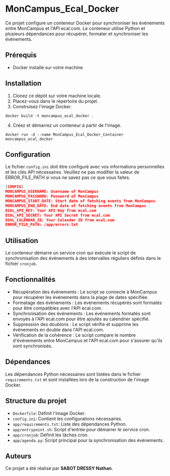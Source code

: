# MonCampus_Ecal_Docker

Ce projet configure un conteneur Docker pour synchroniser les événements entre MonCampus et l'API ecal.com. Le conteneur utilise Python et plusieurs dépendances pour récupérer, formater et synchroniser les événements.

## Prérequis

- Docker installé sur votre machine

## Installation

1. Clonez ce dépôt sur votre machine locale.
2. Placez-vous dans le répertoire du projet.
3. Construisez l'image Docker.
```
docker build -t moncampus_ecal_docker .
```
4. Créez et démarrez un conteneur à partir de l'image.
```
docker run -d --name MonCampus_Ecal_Docker_Container moncampus_ecal_docker
```
## Configuration

Le fichier `config.ini` doit être configuré avec vos informations personnelles et les clés API nécessaires. Veuillez ne pas modifier la valeur de ERROR_FILE_PATH si vous ne savez pas ce que vous faites.

```json
[CONFIG]
MONCAMPUS_USERNAME: Username of MonCampus
MONCAMPUS_PASSWORD: Password of MonCampus
MONCAMPUS_START_DATE: Start date of fetching events from MonCampus
MONCAMPUS_END_DATE: End date of fetching events from MonCampus
ECAL_API_KEY: Your API Key from ecal.com
ECAL_API_SECRET: Your API Secret from ecal.com
ECAL_CALENDAR_ID: Your Calendar ID from ecal.com
ERROR_FILE_PATH: /app/errors.txt
```

## Utilisation

Le conteneur démarre un service cron qui exécute le script de synchronisation des événements à des intervalles réguliers définis dans le fichier `cronjob`.

## Fonctionnalités
 - Récupération des événements : Le script se connecte à MonCampus pour récupérer les événements dans la plage de dates spécifiée.
 - Formatage des événements : Les événements récupérés sont formatés pour être compatibles avec l'API ecal.com.
 - Synchronisation des événements : Les événements formatés sont envoyés à l'API ecal.com pour être ajoutés au calendrier spécifié.
 - Suppression des doublons : Le script vérifie et supprime les événements en double dans l'API ecal.com.
 - Vérification de la cohérence : Le script compare le nombre d'événements entre MonCampus et l'API ecal.com pour s'assurer qu'ils sont synchronisés.

## Dépendances
Les dépendances Python nécessaires sont listées dans le fichier `requirements.txt` et sont installées lors de la construction de l'image Docker.

## Structure du projet
 - `Dockerfile`: Définit l'image Docker.
 - `config.ini`: Contient les configurations nécessaires.
 - `app/requirements.txt`: Liste des dépendances Python.
 - `app/entrypoint.sh`: Script d'entrée pour démarrer le service cron.
 - `app/cronjob`: Définit les tâches cron.
 - `app/agenda.py`: Script principal pour la synchronisation des événements.

## Auteurs
Ce projet a été réalisé par **SABOT DRESSY Nathan**.
